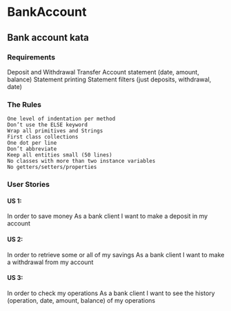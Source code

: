 # BankAccount
## Bank account kata 

### Requirements

Deposit and Withdrawal
Transfer
Account statement (date, amount, balance)
Statement printing
Statement filters (just deposits, withdrawal, date)

### The Rules

    One level of indentation per method
    Don’t use the ELSE keyword
    Wrap all primitives and Strings
    First class collections
    One dot per line
    Don’t abbreviate
    Keep all entities small (50 lines)
    No classes with more than two instance variables
    No getters/setters/properties

### User Stories
#### US 1:

In order to save money
As a bank client
I want to make a deposit in my account
#### US 2:

In order to retrieve some or all of my savings
As a bank client
I want to make a withdrawal from my account
#### US 3:

In order to check my operations
As a bank client
I want to see the history (operation, date, amount, balance) of my operations


